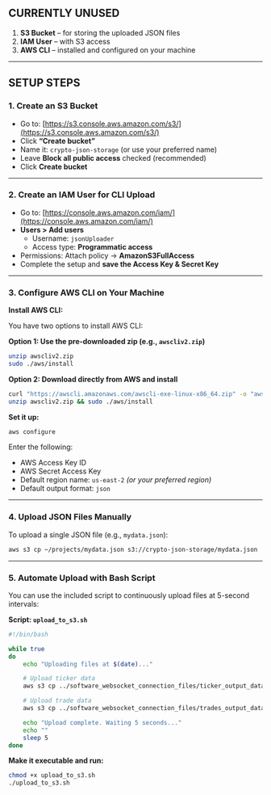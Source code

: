 ## CURRENTLY UNUSED

1. **S3 Bucket** – for storing the uploaded JSON files
2. **IAM User** – with S3 access
3. **AWS CLI** – installed and configured on your machine

---

## SETUP STEPS

### **1. Create an S3 Bucket**

- Go to: [https://s3.console.aws.amazon.com/s3/](https://s3.console.aws.amazon.com/s3/)
- Click **“Create bucket”**
- Name it: `crypto-json-storage` (or use your preferred name)
- Leave **Block all public access** checked (recommended)
- Click **Create bucket**

---

### **2. Create an IAM User for CLI Upload**

- Go to: [https://console.aws.amazon.com/iam/](https://console.aws.amazon.com/iam/)
- **Users > Add users**
  - Username: `jsonUploader`
  - Access type: **Programmatic access**
- Permissions: Attach policy → **AmazonS3FullAccess**
- Complete the setup and **save the Access Key & Secret Key**

---

### **3. Configure AWS CLI on Your Machine**

**Install AWS CLI:**

You have two options to install AWS CLI:

**Option 1: Use the pre-downloaded zip (e.g., `awscliv2.zip`)**

```bash
unzip awscliv2.zip
sudo ./aws/install
```

**Option 2: Download directly from AWS and install**

```bash
curl "https://awscli.amazonaws.com/awscli-exe-linux-x86_64.zip" -o "awscliv2.zip"
unzip awscliv2.zip && sudo ./aws/install
```

**Set it up:**

```bash
aws configure
```

Enter the following:

- AWS Access Key ID
- AWS Secret Access Key
- Default region name: `us-east-2` *(or your preferred region)*
- Default output format: `json`

---

### **4. Upload JSON Files Manually**

To upload a single JSON file (e.g., `mydata.json`):

```bash
aws s3 cp ~/projects/mydata.json s3://crypto-json-storage/mydata.json
```

---

### **5. Automate Upload with Bash Script**

You can use the included script to continuously upload files at 5-second intervals:

**Script: `upload_to_s3.sh`**

```bash
#!/bin/bash

while true
do
    echo "Uploading files at $(date)..."

    # Upload ticker data
    aws s3 cp ../software_websocket_connection_files/ticker_output_data.json s3://crypto-json-storage/

    # Upload trade data
    aws s3 cp ../software_websocket_connection_files/trades_output_data.json s3://crypto-json-storage/

    echo "Upload complete. Waiting 5 seconds..."
    echo ""
    sleep 5
done
```

**Make it executable and run:**

```bash
chmod +x upload_to_s3.sh
./upload_to_s3.sh
```